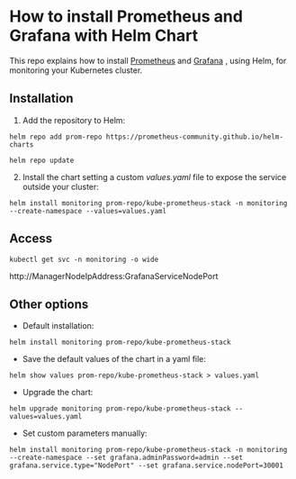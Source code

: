 # How to install Prometheus and Grafana with Helm Chart
This repo explains how to install [Prometheus](https://prometheus.io/) and [Grafana](https://grafana.com/grafana/dashboards/10856-k8-cluster/) , using Helm, for monitoring your Kubernetes cluster.

## Installation
1. Add the repository to Helm:
```
helm repo add prom-repo https://prometheus-community.github.io/helm-charts
```
```
helm repo update
```
2. Install the chart setting a custom *values.yaml* file to expose the service outside your cluster:
```
helm install monitoring prom-repo/kube-prometheus-stack -n monitoring --create-namespace --values=values.yaml
```


## Access
```
kubectl get svc -n monitoring -o wide
```
http://ManagerNodeIpAddress:GrafanaServiceNodePort


## Other options
- Default installation:
```
helm install monitoring prom-repo/kube-prometheus-stack
```
- Save the default values of the chart in a yaml file:
```
helm show values prom-repo/kube-prometheus-stack > values.yaml
```
- Upgrade the chart:
```
helm upgrade monitoring prom-repo/kube-prometheus-stack --values=values.yaml
```
- Set custom parameters manually:
```
helm install monitoring prom-repo/kube-prometheus-stack -n monitoring --create-namespace --set grafana.adminPassword=admin --set grafana.service.type="NodePort" --set grafana.service.nodePort=30001
```
